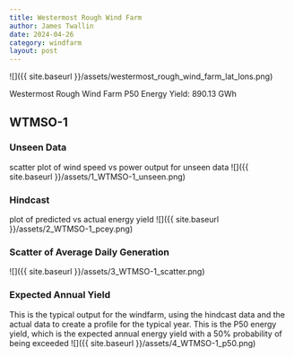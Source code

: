 ```yaml
---
title: Westermost Rough Wind Farm
author: James Twallin
date: 2024-04-26
category: windfarm
layout: post
---
```

![]({{ site.baseurl }}/assets/westermost_rough_wind_farm_lat_lons.png)

Westermost Rough Wind Farm P50 Energy Yield: 890.13 GWh

WTMSO-1
-------------
### Unseen Data 
scatter plot of wind speed vs power output for unseen data
![]({{ site.baseurl }}/assets/1_WTMSO-1_unseen.png)
### Hindcast 
plot of predicted vs actual energy yield
![]({{ site.baseurl }}/assets/2_WTMSO-1_pcey.png)
### Scatter of Average Daily Generation 

![]({{ site.baseurl }}/assets/3_WTMSO-1_scatter.png)
### Expected Annual Yield 
This is the typical output for the windfarm, using the hindcast data and the actual data to create a profile for the typical year. This is the P50 energy yield, which is the expected annual energy yield with a 50% probability of being exceeded
![]({{ site.baseurl }}/assets/4_WTMSO-1_p50.png)

